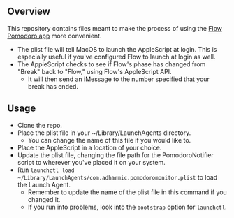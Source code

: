 ## Overview
This repository contains files meant to make the process of using the [Flow Pomodoro app](www.flow.app) more convenient.
- The plist file will tell MacOS to launch the AppleScript at login. This is especially useful if you've configured Flow to launch at login as well.
- The AppleScript checks to see if Flow's phase has changed from "Break" back to "Flow," using Flow's AppleScript API.
  - It will then send an iMessage to the number specified that your break has ended.

## Usage
- Clone the repo.
- Place the plist file in your ~/Library/LaunchAgents directory.
  - You can change the name of this file if you would like to.
- Place the AppleScript in a location of your choice.
- Update the plist file, changing the file path for the PomodoroNotifier script to wherever you've placed it on your system.
- Run `launchctl load ~/Library/LaunchAgents/com.adharmic.pomodoromonitor.plist` to load the Launch Agent.
  - Remember to update the name of the plist file in this command if you changed it.
  - If you run into problems, look into the `bootstrap` option for `launchctl`.
